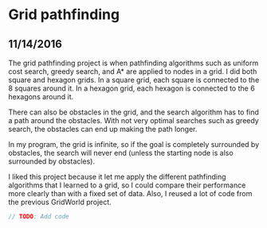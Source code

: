 # Grid pathfinding

## 11/14/2016

The grid pathfinding project is when pathfinding algorithms such as uniform cost search, greedy search, and A* are applied to nodes in a grid. I did both square and hexagon grids. In a square grid, each square is connected to the 8 squares around it. In a hexagon grid, each hexagon is connected to the 6 hexagons around it.

There can also be obstacles in the grid, and the search algorithm has to find a path around the obstacles. With not very optimal searches such as greedy search, the obstacles can end up making the path longer.

In my program, the grid is infinite, so if the goal is completely surrounded by obstacles, the search will never end (unless the starting node is also surrounded by obstacles).

I liked this project because it let me apply the different pathfinding algorithms that I learned to a grid, so I could compare their performance more clearly than with a fixed set of data. Also, I reused a lot of code from the previous GridWorld project.

```javascript
// TODO: Add code
```